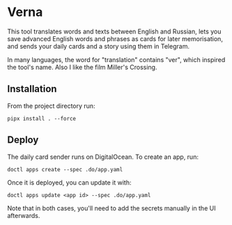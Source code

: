 Verna
=====

This tool translates words and texts between English and Russian,
lets you save advanced English words and phrases as cards for later memorisation,
and sends your daily cards and a story using them in Telegram.

In many languages, the word for "translation" contains "ver", which inspired the tool's name.
Also I like the film Miller's Crossing.

Installation
------------

From the project directory run:

    pipx install . --force

Deploy
------

The daily card sender runs on DigitalOcean. To create an app, run:

    doctl apps create --spec .do/app.yaml

Once it is deployed, you can update it with:

    doctl apps update <app id> --spec .do/app.yaml

Note that in both cases, you'll need to add the secrets manually in the UI afterwards.
